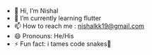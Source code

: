 - 👋 Hi, I’m Nishal
- 🌱 I’m currently learning flutter
- 📫 How to reach me : nishalkk19@gmail.com
- 😄 Pronouns: He/His
- ⚡ Fun fact: i tames code snakes🐍

<!---
nishalkkn/nishalkkn is a ✨ special ✨ repository because its `README.md` (this file) appears on your GitHub profile.
You can click the Preview link to take a look at your changes.
--->
